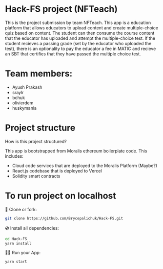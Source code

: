 # Hack-FS project (NFTeach)

This is the project submission by team NFTeach. This app is a education platform that allows educators to upload content and create multiple-choice quiz based on content. The student can then consume the course content that the educator has uploaded and attempt the multiple-choice test. If the student recieves a passing grade (set by the educator who uploaded the test), there is an optionality to pay the educator a fee in MATIC and recieve an SBT that certifies that they have passed the multiple choice test.

# Team members:
- Ayush Prakash
- sraylr
- bchuk
- olivierdem
- huskymania

# Project structure

How is this project structured?

This app is bootstrapped from Moralis ethereum boilerplate code. This includes:

- Cloud code services that are deployed to the Moralis Platform (Maybe?)
- React.js codebase that is deployed to Vercel
- Solidity smart contracts

# To run project on localhost

📄 Clone or fork:

```sh
git clone https://github.com/Brycepalichuk/Hack-FS.git
```

💿 Install all dependencies:

```sh
cd Hack-FS
yarn install
```

🚴‍♂️ Run your App:

```sh
yarn start
```